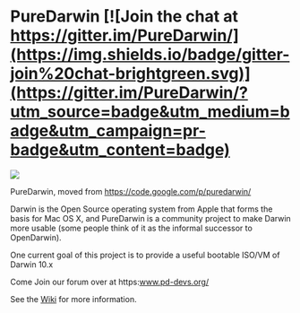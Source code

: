 PureDarwin [![Join the chat at https://gitter.im/PureDarwin/](https://img.shields.io/badge/gitter-join%20chat-brightgreen.svg)](https://gitter.im/PureDarwin/?utm_source=badge&utm_medium=badge&utm_campaign=pr-badge&utm_content=badge)
==========

![](https://raw.github.com/wiki/PureDarwin/PureDarwin/images/PD-Opennow.jpg)

PureDarwin, moved from https://code.google.com/p/puredarwin/

Darwin is the Open Source operating system from Apple that forms the basis for Mac OS X, and PureDarwin is a community project to make Darwin more usable (some people think of it as the informal successor to OpenDarwin).

One current goal of this project is to provide a useful bootable ISO/VM of Darwin 10.x

Come Join our forum over at https:www.pd-devs.org/ 

See the [Wiki](https://github.com/PureDarwin/PureDarwin/wiki) for more information.
